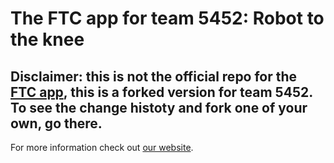 # The FTC app for team 5452: Robot to the knee
## Disclaimer: this is not the official repo for the [FTC app](https://github.com/ftctechnh/ftc_app), this is a forked version for team 5452. To see the change histoty and fork one of your own, go there.
For more information check out [our website](ftc5452.weebly.com).